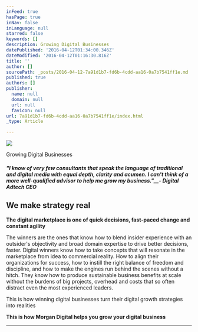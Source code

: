 ```yaml
---
inFeed: true
hasPage: true
inNav: false
inLanguage: null
starred: false
keywords: []
description: Growing Digital Businesses
datePublished: '2016-04-12T01:34:00.346Z'
dateModified: '2016-04-12T01:16:30.816Z'
title: ''
author: []
sourcePath: _posts/2016-04-12-7a91d1b7-fd6b-4cdd-aa16-0a7b7541ff1e.md
published: true
authors: []
publisher:
  name: null
  domain: null
  url: null
  favicon: null
url: 7a91d1b7-fd6b-4cdd-aa16-0a7b7541ff1e/index.html
_type: Article

---
```

![](https://s3-us-west-2.amazonaws.com/the-grid-img/p/71139d2c1a6c881c4daf8abe12f48f7357a069d4.gif)

Growing Digital Businesses

##### "I know of very few consultants that speak the language of traditional and digital media with equal depth, clarity and acumen. I can't think of a more well-qualified advisor to help me grow my business."__-  Digital Adtech CEO 

## **We make strategy real**

**The digital marketplace is one of quick decisions, fast-paced change and constant agility**

The winners are the ones that know how to blend insider experience with an outsider's objectivity and broad domain expertise to drive better decisions, faster. Digital winners know how to take concepts that will resonate in the marketplace from idea to commercial reality. How to align their organizations for success, how to instill the right balance of freedom and discipline, and how to make the engines run behind the scenes without a hitch. They know how to produce sustainable business benefits at scale without the burdens of big projects, overhead and costs that so often distract even the most experienced leaders.

This is how winning digital businesses turn their digital growth strategies into realities

**This is how Morgan Digital helps you grow your digital business**

****